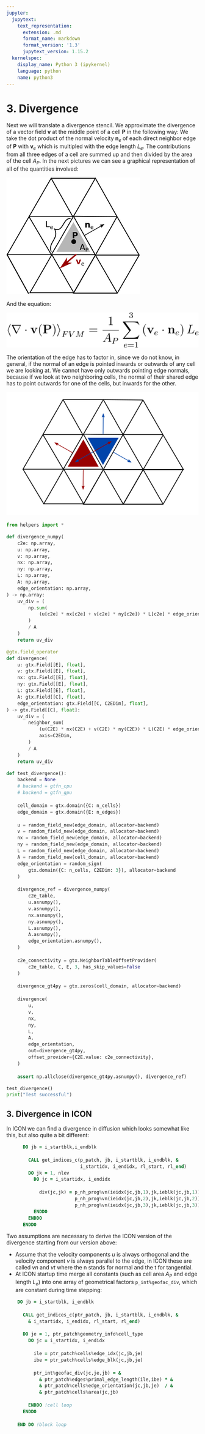 ```yaml
---
jupyter:
  jupytext:
    text_representation:
      extension: .md
      format_name: markdown
      format_version: '1.3'
      jupytext_version: 1.15.2
  kernelspec:
    display_name: Python 3 (ipykernel)
    language: python
    name: python3
---
```


# 3. Divergence


Next we will translate a divergence stencil. We approximate the divergence of a vector field $\mathbf{v}$ at the middle point of a cell $\mathbf{P}$ in the following way: We take the dot product of the normal velocity $\mathbf{n}_e$ of each direct neighbor edge of $\mathbf{P}$  with $\mathbf{v}_e$ which is multipled with the edge length $L_e$. The contributions from all three edges of a cell are summed up and then divided by the area of the cell $A_P$. In the next pictures we can see a graphical representation of all of the quantities involved:

![](../divergence_picture.png "Divergence")

And the equation:

![](../divergence_formula.png "Divergence")

The orientation of the edge has to factor in, since we do not know, in general, if the normal of an edge is pointed inwards or outwards of any cell we are looking at. We cannot have only outwards pointing edge normals, because if we look at two neighboring cells, the normal of their shared edge has to point outwards for one of the cells, but inwards for the other.

![](../edge_orientation.png "Edge Orientation")


```python
from helpers import *
```

```python
def divergence_numpy(
    c2e: np.array,
    u: np.array,
    v: np.array,
    nx: np.array,
    ny: np.array,
    L: np.array,
    A: np.array,
    edge_orientation: np.array,
) -> np.array:
    uv_div = (
        np.sum(
            (u[c2e] * nx[c2e] + v[c2e] * ny[c2e]) * L[c2e] * edge_orientation, axis=1
        )
        / A
    )
    return uv_div
```

```python
@gtx.field_operator
def divergence(
    u: gtx.Field[[E], float],
    v: gtx.Field[[E], float],
    nx: gtx.Field[[E], float],
    ny: gtx.Field[[E], float],
    L: gtx.Field[[E], float],
    A: gtx.Field[[C], float],
    edge_orientation: gtx.Field[[C, C2EDim], float],
) -> gtx.Field[[C], float]:
    uv_div = (
        neighbor_sum(
            (u(C2E) * nx(C2E) + v(C2E) * ny(C2E)) * L(C2E) * edge_orientation,
            axis=C2EDim,
        )
        / A
    )
    return uv_div
```

```python
def test_divergence():
    backend = None
    # backend = gtfn_cpu
    # backend = gtfn_gpu

    cell_domain = gtx.domain({C: n_cells})
    edge_domain = gtx.domain({E: n_edges})

    u = random_field_new(edge_domain, allocator=backend)
    v = random_field_new(edge_domain, allocator=backend)
    nx = random_field_new(edge_domain, allocator=backend)
    ny = random_field_new(edge_domain, allocator=backend)
    L = random_field_new(edge_domain, allocator=backend)
    A = random_field_new(cell_domain, allocator=backend)
    edge_orientation = random_sign(
        gtx.domain({C: n_cells, C2EDim: 3}), allocator=backend
    )

    divergence_ref = divergence_numpy(
        c2e_table,
        u.asnumpy(),
        v.asnumpy(),
        nx.asnumpy(),
        ny.asnumpy(),
        L.asnumpy(),
        A.asnumpy(),
        edge_orientation.asnumpy(),
    )

    c2e_connectivity = gtx.NeighborTableOffsetProvider(
        c2e_table, C, E, 3, has_skip_values=False
    )

    divergence_gt4py = gtx.zeros(cell_domain, allocator=backend)

    divergence(
        u,
        v,
        nx,
        ny,
        L,
        A,
        edge_orientation,
        out=divergence_gt4py,
        offset_provider={C2E.value: c2e_connectivity},
    )

    assert np.allclose(divergence_gt4py.asnumpy(), divergence_ref)
```

```python
test_divergence()
print("Test successful")
```

## 3. Divergence in ICON


In ICON we can find a divergence in diffusion which looks somewhat like this, but also quite a bit different:

```fortran
      DO jb = i_startblk,i_endblk

        CALL get_indices_c(p_patch, jb, i_startblk, i_endblk, &
                           i_startidx, i_endidx, rl_start, rl_end)
        DO jk = 1, nlev
          DO jc = i_startidx, i_endidx

            div(jc,jk) = p_nh_prog%vn(ieidx(jc,jb,1),jk,ieblk(jc,jb,1))*p_int%geofac_div(jc,1,jb) + &
                         p_nh_prog%vn(ieidx(jc,jb,2),jk,ieblk(jc,jb,2))*p_int%geofac_div(jc,2,jb) + &
                         p_nh_prog%vn(ieidx(jc,jb,3),jk,ieblk(jc,jb,3))*p_int%geofac_div(jc,3,jb)
          ENDDO
        ENDDO
      ENDDO
```

Two assumptions are necessary to derive the ICON version of the divergence starting from our version above:
* Assume that the velocity components $u$ is always orthogonal and the velocity component $v$ is always parallel to the edge, in ICON these are called $vn$ and $vt$ where the n stands for normal and the t for tangential.
* At ICON startup time merge all constants (such as cell area $A_P$ and edge length $L_e$) into one array of geometrical factors `p_int%geofac_div`, which are constant during time stepping:

```fortran
    DO jb = i_startblk, i_endblk

      CALL get_indices_c(ptr_patch, jb, i_startblk, i_endblk, &
        & i_startidx, i_endidx, rl_start, rl_end)

      DO je = 1, ptr_patch%geometry_info%cell_type
        DO jc = i_startidx, i_endidx

          ile = ptr_patch%cells%edge_idx(jc,jb,je)
          ibe = ptr_patch%cells%edge_blk(jc,jb,je)

          ptr_int%geofac_div(jc,je,jb) = &
            & ptr_patch%edges%primal_edge_length(ile,ibe) * &
            & ptr_patch%cells%edge_orientation(jc,jb,je)  / &
            & ptr_patch%cells%area(jc,jb)

        ENDDO !cell loop
      ENDDO

    END DO !block loop

```
